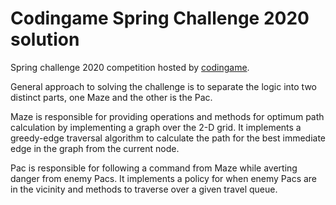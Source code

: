 # Codingame Spring Challenge 2020 solution
Spring challenge 2020 competition hosted by [codingame](http://codingame.com).

General approach to solving the challenge is to separate the logic into two distinct parts, one Maze and the other is the Pac.


Maze is responsible for providing operations and methods for optimum path calculation by 
implementing a graph over the 2-D grid. It implements a greedy-edge traversal algorithm to
calculate the path for the best immediate edge in the graph from the current node.


Pac is responsible for following a command from Maze while averting danger from enemy Pacs.
It implements a policy for when enemy Pacs are in the vicinity and methods to traverse over
a given travel queue.
